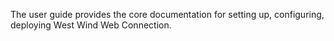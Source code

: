 ﻿The user guide provides the core documentation for setting up, configuring, deploying West Wind Web Connection.
